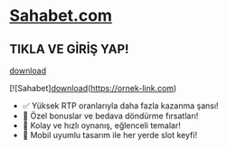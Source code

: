 # [Sahabet.com](https://ornek-link.com)

## TIKLA VE GİRİŞ YAP!

[download](https://github.com/user-attachments/assets/21b039ab-763e-4a9c-991e-ba53588ce393)

[![Sahabet][download](https://github.com/user-attachments/assets/21b039ab-763e-4a9c-991e-ba53588ce393)(https://ornek-link.com)

- ✅ Yüksek RTP oranlarıyla daha fazla kazanma şansı!
- 🎁 Özel bonuslar ve bedava döndürme fırsatları!
- 🎰 Kolay ve hızlı oynanış, eğlenceli temalar!
- 📱 Mobil uyumlu tasarım ile her yerde slot keyfi!
